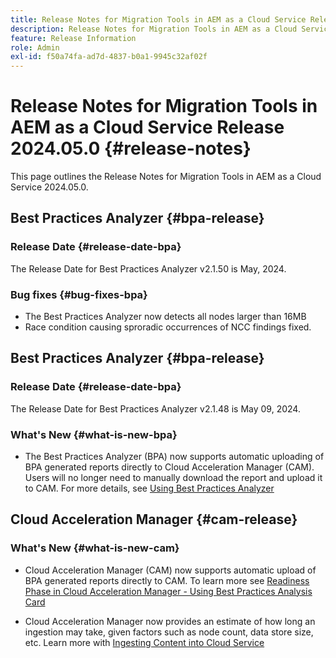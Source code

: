 ```yaml
---
title: Release Notes for Migration Tools in AEM as a Cloud Service Release 2024.05.0
description: Release Notes for Migration Tools in AEM as a Cloud Service Release 2024.05.0
feature: Release Information
role: Admin
exl-id: f50a74fa-ad7d-4837-b0a1-9945c32af02f
---
```

# Release Notes for Migration Tools in AEM as a Cloud Service Release 2024.05.0 {#release-notes}

This page outlines the Release Notes for Migration Tools in AEM as a Cloud Service 2024.05.0.

## Best Practices Analyzer {#bpa-release}

### Release Date {#release-date-bpa}

The Release Date for Best Practices Analyzer v2.1.50 is May, 2024.

### Bug fixes {#bug-fixes-bpa}

* The Best Practices Analyzer now detects all nodes larger than 16MB
* Race condition causing sproradic occurrences of NCC findings fixed.


## Best Practices Analyzer {#bpa-release}

### Release Date {#release-date-bpa}

The Release Date for Best Practices Analyzer v2.1.48 is May 09, 2024.

### What's New {#what-is-new-bpa}

* The Best Practices Analyzer (BPA) now supports automatic uploading of BPA generated reports directly to Cloud Acceleration Manager (CAM). Users will no longer need to manually download the report and upload it to CAM. For more details, see [Using Best Practices Analyzer](/help/journey-migration/best-practices-analyzer/using-best-practices-analyzer.md)

## Cloud Acceleration Manager {#cam-release}

### What's New {#what-is-new-cam}

* Cloud Acceleration Manager (CAM) now supports automatic upload of BPA generated reports directly to CAM. To learn more see [Readiness Phase in Cloud Acceleration Manager - Using Best Practices Analysis Card](/help/journey-migration/cloud-acceleration-manager/using-cam/cam-readiness-phase.md#best-practices-analysis)

* Cloud Acceleration Manager now provides an estimate of how long an ingestion may take, given factors such as node count, data store size, etc. Learn more with [Ingesting Content into Cloud Service](/help/journey-migration/content-transfer-tool/using-content-transfer-tool/ingesting-content.md)
